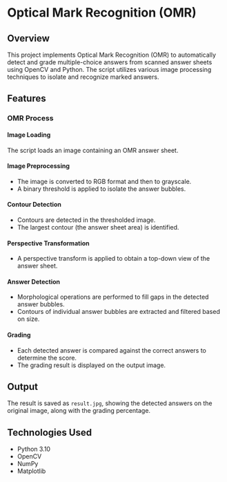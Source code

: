 # Optical Mark Recognition (OMR)

## Overview

This project implements Optical Mark Recognition (OMR) to automatically detect and grade multiple-choice answers from scanned answer sheets using OpenCV and Python. The script utilizes various image processing techniques to isolate and recognize marked answers.

## Features

### OMR Process

#### Image Loading
The script loads an image containing an OMR answer sheet.

#### Image Preprocessing
- The image is converted to RGB format and then to grayscale.
- A binary threshold is applied to isolate the answer bubbles.

#### Contour Detection
- Contours are detected in the thresholded image.
- The largest contour (the answer sheet area) is identified.

#### Perspective Transformation
- A perspective transform is applied to obtain a top-down view of the answer sheet.

#### Answer Detection
- Morphological operations are performed to fill gaps in the detected answer bubbles.
- Contours of individual answer bubbles are extracted and filtered based on size.

#### Grading
- Each detected answer is compared against the correct answers to determine the score.
- The grading result is displayed on the output image.

## Output
The result is saved as `result.jpg`, showing the detected answers on the original image, along with the grading percentage.

## Technologies Used

- Python 3.10
- OpenCV
- NumPy
- Matplotlib
